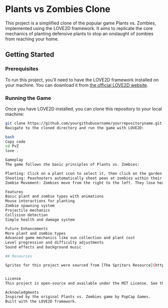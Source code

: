 # Plants vs Zombies Clone

This project is a simplified clone of the popular game Plants vs. Zombies, implemented using the LOVE2D framework. It aims to replicate the core mechanics of planting defensive plants to stop an onslaught of zombies from reaching your home.

## Getting Started

### Prerequisites

To run this project, you'll need to have the LOVE2D framework installed on your machine. You can download it from [the official LOVE2D website](https://love2d.org/).

### Running the Game

Once you have LOVE2D installed, you can clone this repository to your local machine:

```bash
git clone https://github.com/yourgithubusername/yourrepositoryname.git
Navigate to the cloned directory and run the game with LOVE2D:

bash
Copy code
cd PvZ
love .

Gameplay
The game follows the basic principles of Plants vs. Zombies:

Planting: Click on a plant icon to select it, then click on the garden grid to plant it.
Shooting: Peashooters automatically shoot peas at zombies within their detection range.
Zombie Movement: Zombies move from the right to the left. They lose health when hit by a pea.

Features
Basic plant and zombie types with animations
Mouse interactions for planting
Zombie spawning system
Projectile mechanics
Collision detection
Simple health and damage system

Future Enhancements
More plant and zombie types
Advanced game mechanics like sun collection and plant cost
Level progression and difficulty adjustments
Sound effects and background music

## Resources

Sprites for this project were sourced from [The Spriters Resource](https://www.spriters-resource.com/ds_dsi/pvszds/), specifically from the Plants vs. Zombies DS game assets.


License
This project is open-source and available under the MIT License. See the LICENSE file for more details.

Acknowledgments
Inspired by the original Plants vs. Zombies game by PopCap Games.
Built with the LOVE2D framework.


